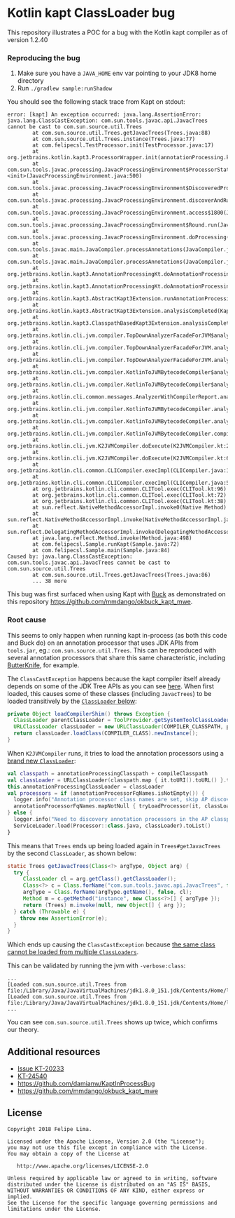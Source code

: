 # Kotlin kapt ClassLoader bug

This repository illustrates a POC for a bug with the Kotlin kapt compiler as of version 1.2.40

### Reproducing the bug

1. Make sure you have a `JAVA_HOME` env var pointing to your JDK8 home directory
2. Run `./gradlew sample:runShadow`

You should see the following stack trace from Kapt on stdout:

```
error: [kapt] An exception occurred: java.lang.AssertionError: java.lang.ClassCastException: com.sun.tools.javac.api.JavacTrees cannot be cast to com.sun.source.util.Trees
        at com.sun.source.util.Trees.getJavacTrees(Trees.java:88)
        at com.sun.source.util.Trees.instance(Trees.java:77)
        at com.felipecsl.TestProcessor.init(TestProcessor.java:17)
        at org.jetbrains.kotlin.kapt3.ProcessorWrapper.init(annotationProcessing.kt)
        at com.sun.tools.javac.processing.JavacProcessingEnvironment$ProcessorState.<init>(JavacProcessingEnvironment.java:500)
        at com.sun.tools.javac.processing.JavacProcessingEnvironment$DiscoveredProcessors$ProcessorStateIterator.next(JavacProcessingEnvironment.java:597)
        at com.sun.tools.javac.processing.JavacProcessingEnvironment.discoverAndRunProcs(JavacProcessingEnvironment.java:690)
        at com.sun.tools.javac.processing.JavacProcessingEnvironment.access$1800(JavacProcessingEnvironment.java:91)
        at com.sun.tools.javac.processing.JavacProcessingEnvironment$Round.run(JavacProcessingEnvironment.java:1035)
        at com.sun.tools.javac.processing.JavacProcessingEnvironment.doProcessing(JavacProcessingEnvironment.java:1176)
        at com.sun.tools.javac.main.JavaCompiler.processAnnotations(JavaCompiler.java:1170)
        at com.sun.tools.javac.main.JavaCompiler.processAnnotations(JavaCompiler.java:1068)
        at org.jetbrains.kotlin.kapt3.AnnotationProcessingKt.doAnnotationProcessing(annotationProcessing.kt:87)
        at org.jetbrains.kotlin.kapt3.AnnotationProcessingKt.doAnnotationProcessing$default(annotationProcessing.kt:45)
        at org.jetbrains.kotlin.kapt3.AbstractKapt3Extension.runAnnotationProcessing(Kapt3Extension.kt:257)
        at org.jetbrains.kotlin.kapt3.AbstractKapt3Extension.analysisCompleted(Kapt3Extension.kt:212)
        at org.jetbrains.kotlin.kapt3.ClasspathBasedKapt3Extension.analysisCompleted(Kapt3Extension.kt:95)
        at org.jetbrains.kotlin.cli.jvm.compiler.TopDownAnalyzerFacadeForJVM$analyzeFilesWithJavaIntegration$2.invoke(TopDownAnalyzerFacadeForJVM.kt:97)
        at org.jetbrains.kotlin.cli.jvm.compiler.TopDownAnalyzerFacadeForJVM.analyzeFilesWithJavaIntegration(TopDownAnalyzerFacadeForJVM.kt:107)
        at org.jetbrains.kotlin.cli.jvm.compiler.TopDownAnalyzerFacadeForJVM.analyzeFilesWithJavaIntegration$default(TopDownAnalyzerFacadeForJVM.kt:84)
        at org.jetbrains.kotlin.cli.jvm.compiler.KotlinToJVMBytecodeCompiler$analyze$1.invoke(KotlinToJVMBytecodeCompiler.kt:374)
        at org.jetbrains.kotlin.cli.jvm.compiler.KotlinToJVMBytecodeCompiler$analyze$1.invoke(KotlinToJVMBytecodeCompiler.kt:64)
        at org.jetbrains.kotlin.cli.common.messages.AnalyzerWithCompilerReport.analyzeAndReport(AnalyzerWithCompilerReport.kt:101)
        at org.jetbrains.kotlin.cli.jvm.compiler.KotlinToJVMBytecodeCompiler.analyze(KotlinToJVMBytecodeCompiler.kt:365)
        at org.jetbrains.kotlin.cli.jvm.compiler.KotlinToJVMBytecodeCompiler.analyzeAndGenerate(KotlinToJVMBytecodeCompiler.kt:350)
        at org.jetbrains.kotlin.cli.jvm.compiler.KotlinToJVMBytecodeCompiler.compileBunchOfSources(KotlinToJVMBytecodeCompiler.kt:245)
        at org.jetbrains.kotlin.cli.jvm.K2JVMCompiler.doExecute(K2JVMCompiler.kt:207)
        at org.jetbrains.kotlin.cli.jvm.K2JVMCompiler.doExecute(K2JVMCompiler.kt:63)
        at org.jetbrains.kotlin.cli.common.CLICompiler.execImpl(CLICompiler.java:107)
        at org.jetbrains.kotlin.cli.common.CLICompiler.execImpl(CLICompiler.java:51)
        at org.jetbrains.kotlin.cli.common.CLITool.exec(CLITool.kt:96)
        at org.jetbrains.kotlin.cli.common.CLITool.exec(CLITool.kt:72)
        at org.jetbrains.kotlin.cli.common.CLITool.exec(CLITool.kt:38)
        at sun.reflect.NativeMethodAccessorImpl.invoke0(Native Method)
        at sun.reflect.NativeMethodAccessorImpl.invoke(NativeMethodAccessorImpl.java:62)
        at sun.reflect.DelegatingMethodAccessorImpl.invoke(DelegatingMethodAccessorImpl.java:43)
        at java.lang.reflect.Method.invoke(Method.java:498)
        at com.felipecsl.Sample.runKapt(Sample.java:72)
        at com.felipecsl.Sample.main(Sample.java:84)
Caused by: java.lang.ClassCastException: com.sun.tools.javac.api.JavacTrees cannot be cast to com.sun.source.util.Trees
        at com.sun.source.util.Trees.getJavacTrees(Trees.java:86)
        ... 38 more
```

This bug was first surfaced when using Kapt with [Buck](https://buckbuild.com) as demonstrated on
this repository https://github.com/mmdango/okbuck_kapt_mwe.

### Root cause

This seems to only happen when running kapt in-process (as both this code and Buck do) on an annotation
processor that uses JDK APIs from `tools.jar`, eg.: `com.sun.source.util.Trees`. This can be reproduced
with several annotation processors that share this same characteristic, including 
[ButterKnife](https://github.com/jakewharton/butterknife), for example.

The `ClassCastException` happens because the kapt compiler itself already depends on some of the JDK
Tree APIs as you can see [here](https://github.com/JetBrains/kotlin/blob/b1d7935d4a1e40fbb0bfb029accd44e8d1398a18/plugins/kapt3/kapt3-compiler/src/org/jetbrains/kotlin/kapt3/annotationProcessing.kt#L25).
When first loaded, this causes some of these classes (including `JavacTrees`) to be loaded transitively by the [`ClassLoader` below](https://github.com/felipecsl/kapt-classloader-bug/blob/54c63939252b9e3d011bb5218f6a88f32c5b0be9/sample/src/main/java/com/felipecsl/Sample.java#L79-L83):

```java
private Object loadCompilerShim() throws Exception {
  ClassLoader parentClassLoader = ToolProvider.getSystemToolClassLoader();
  URLClassLoader classLoader = new URLClassLoader(COMPILER_CLASSPATH, parentClassLoader);
  return classLoader.loadClass(COMPILER_CLASS).newInstance();
}
```

When `K2JVMCompiler` runs, it tries to load the annotation processors using a [brand new `ClassLoader`](https://github.com/JetBrains/kotlin/blob/b1d7935d4a1e40fbb0bfb029accd44e8d1398a18/plugins/kapt3/kapt3-compiler/src/org/jetbrains/kotlin/kapt3/Kapt3Extension.kt#L103-L105):

```kotlin
val classpath = annotationProcessingClasspath + compileClasspath
val classLoader = URLClassLoader(classpath.map { it.toURI().toURL() }.toTypedArray())
this.annotationProcessingClassLoader = classLoader
val processors = if (annotationProcessorFqNames.isNotEmpty()) {
  logger.info("Annotation processor class names are set, skip AP discovery")
  annotationProcessorFqNames.mapNotNull { tryLoadProcessor(it, classLoader) }
} else {
  logger.info("Need to discovery annotation processors in the AP classpath")
  ServiceLoader.load(Processor::class.java, classLoader).toList()
}
```

This means that `Trees` ends up being loaded again in `Trees#getJavacTrees` by the second `ClassLoader`, as shown below:
```java
static Trees getJavacTrees(Class<?> argType, Object arg) {
  try {
     ClassLoader cl = arg.getClass().getClassLoader();
     Class<?> c = Class.forName("com.sun.tools.javac.api.JavacTrees", false, cl);
     argType = Class.forName(argType.getName(), false, cl);
     Method m = c.getMethod("instance", new Class<?>[] { argType });
     return (Trees) m.invoke(null, new Object[] { arg });
  } catch (Throwable e) {
    throw new AssertionError(e);
  }
}
```

Which ends up causing the `ClassCastException` because [the same class cannot be loaded from multiple `ClassLoaders`](https://zeroturnaround.com/rebellabs/rebel-labs-tutorial-do-you-really-get-classloaders/4/).

This can be validated by running the jvm with `-verbose:class`:

```
...
[Loaded com.sun.source.util.Trees from file:/Library/Java/JavaVirtualMachines/jdk1.8.0_151.jdk/Contents/Home/lib/tools.jar]
[Loaded com.sun.source.util.Trees from file:/Library/Java/JavaVirtualMachines/jdk1.8.0_151.jdk/Contents/Home/lib/tools.jar]
...
```

You can see `com.sun.source.util.Trees` shows up twice, which confirms our theory.

## Additional resources

* [Issue KT-20233](https://youtrack.jetbrains.com/oauth?state=%2Fissue%2FKT-20233)
* [KT-24540](https://youtrack.jetbrains.com/issue/KT-24540)
* https://github.com/damianw/KaptInProcessBug
* https://github.com/mmdango/okbuck_kapt_mwe


## License

```
Copyright 2018 Felipe Lima.

Licensed under the Apache License, Version 2.0 (the "License");
you may not use this file except in compliance with the License.
You may obtain a copy of the License at

   http://www.apache.org/licenses/LICENSE-2.0

Unless required by applicable law or agreed to in writing, software
distributed under the License is distributed on an "AS IS" BASIS,
WITHOUT WARRANTIES OR CONDITIONS OF ANY KIND, either express or implied.
See the License for the specific language governing permissions and
limitations under the License.
```
